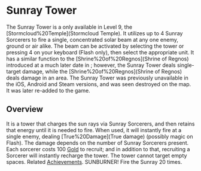 # Sunray Tower

The Sunray Tower is a only available in Level 9, the [Stormcloud%20Temple](Stormcloud Temple). It utilizes up to 4 Sunray Sorcerers to fire a single, concentrated solar beam at any one enemy, ground or air alike. The beam can be activated by selecting the tower or pressing 4 on your keyboard (Flash only), then select the appropriate unit.
It has a similar function to the [Shrine%20of%20Regnos](Shrine of Regnos) introduced at a much later date in ; however, the Sunray Tower deals single-target damage, while the [Shrine%20of%20Regnos](Shrine of Regnos) deals damage in an area.
The Sunray Tower was previously unavailable in the iOS, Android and Steam versions, and was seen destroyed on the map. It was later re-added to the game.
## Overview

It is a tower that charges the sun rays via Sunray Sorcerers, and then retains that energy until it is needed to fire.
When used, it will instantly fire at a single enemy, dealing [True%20Damage](True damage) (possibly magic on Flash). The damage depends on the number of Sunray Sorcerers present. Each sorcerer costs 100 [Gold](Gold) to recruit; and in addition to that, recruiting a Sorcerer will instantly recharge the tower. The tower cannot target empty spaces.
Related [Achievements](Achievements).
 SUNBURNER! Fire the Sunray 20 times.